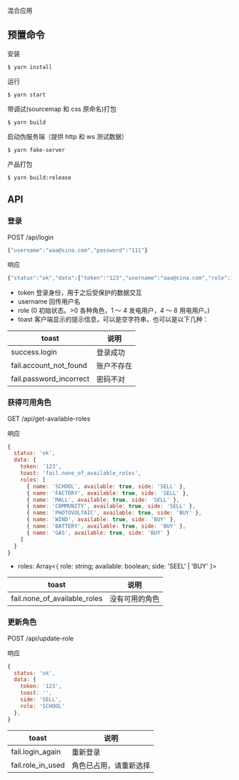 混合应用

## 预置命令

安装

```shell
$ yarn install
```

运行

```shell
$ yarn start
```

带调试(sourcemap 和 css 原命名)打包

```shell
$ yarn build
```

启动伪服务端（提供 http 和 ws 测试数据）

```shell
$ yarn fake-server
```

产品打包

```shell
$ yarn build:release
```

## API

### 登录

POST /api/login

```js
{"username":"aaa@sina.com","password":"111"}
```

响应

```js
{"status":"ok","data":{"token":"123","username":"aaa@sina.com","role":1,"toast":"success.login"}}
```

- token 登录身份，用于之后受保护的数据交互
- username 回传用户名
- role (0 初始状态。>0 各种角色，1 ～ 4 发电用户，4 ～ 8 用电用户。)
- toast 客户端显示的提示信息，可以是空字符串，也可以是以下几种：

| toast                   | 说明       |
| ----------------------- | ---------- |
| success.login           | 登录成功   |
| fail.account_not_found  | 账户不存在 |
| fail.password_incorrect | 密码不对   |

### 获得可用角色

GET /api/get-available-roles

响应

```js
{
  status: 'ok',
  data: {
    token: '123',
    toast: 'fail.none_of_available_roles',
    roles: [
      { name: 'SCHOOL', available: true, side: 'SELL' },
      { name: 'FACTORY', available: true, side: 'SELL' },
      { name: 'MALL', available: true, side: 'SELL' },
      { name: 'COMMUNITY', available: true, side: 'SELL' },
      { name: 'PHOTOVOLTAIC', available: true, side: 'BUY' },
      { name: 'WIND', available: true, side: 'BUY' },
      { name: 'BATTERY', available: true, side: 'BUY' },
      { name: 'GAS', available: true, side: 'BUY' }
    ]
  }
}
```

- roles: Array<{ role: string; available: boolean; side: 'SEEL' | 'BUY' }>

| toast                        | 说明           |
| ---------------------------- | -------------- |
| fail.none_of_available_roles | 没有可用的角色 |

### 更新角色

POST /api/update-role

响应

```js
{
  status: 'ok',
  data: {
    token: '123',
    toast: '',
    side: 'SELL',
    role: 'SCHOOL'
  },
}
```

| toast             | 说明                   |
| ----------------- | ---------------------- |
| fail.login_again  | 重新登录               |
| fail.role_in_used | 角色已占用，请重新选择 |

